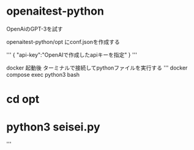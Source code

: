 # openaitest-python
OpenAiのGPT-3を試す

openaitest-python/opt にconf.jsonを作成する 

'''
{
    "api-key":"OpenAIで作成したapiキーを指定"
}
'''

docker 起動後 ターミナルで接続してpythonファイルを実行する
'''
docker compose exec python3 bash
# cd opt
# python3 seisei.py
'''
